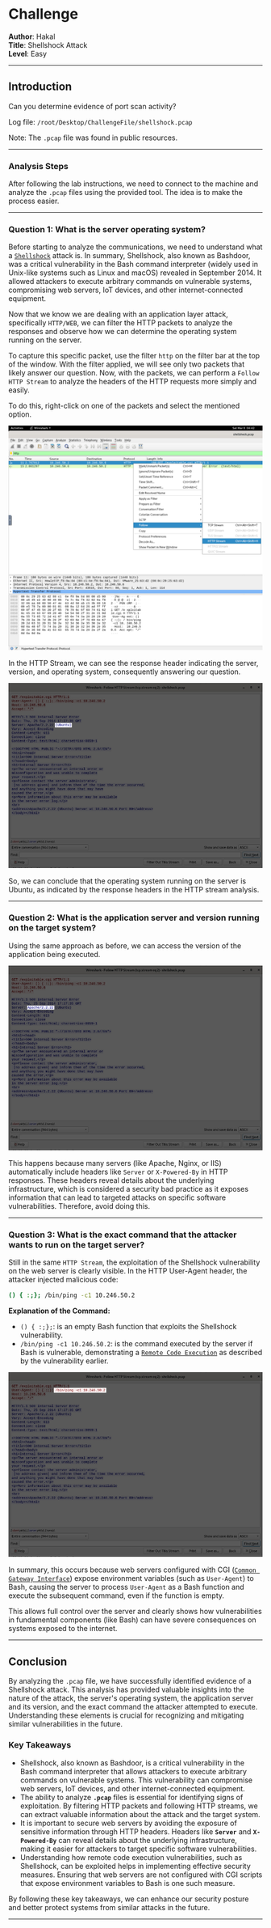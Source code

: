 # **Challenge**

**Author**: Hakal  
**Title**: Shellshock Attack  
**Level**: Easy

---

## Introduction

Can you determine evidence of port scan activity?

Log file: `/root/Desktop/ChallengeFile/shellshock.pcap`

Note: The `.pcap` file was found in public resources.

---

### Analysis Steps

After following the lab instructions, we need to connect to the machine and analyze the `.pcap` files using the provided tool. The idea is to make the process easier.

---

### Question 1: What is the server operating system?

Before starting to analyze the communications, we need to understand what a [`Shellshock`](https://en.wikipedia.org/wiki/Shellshock_(software_bug)) attack is. In summary, Shellshock, also known as Bashdoor, was a critical vulnerability in the Bash command interpreter (widely used in Unix-like systems such as Linux and macOS) revealed in September 2014. It allowed attackers to execute arbitrary commands on vulnerable systems, compromising web servers, IoT devices, and other internet-connected equipment.

Now that we know we are dealing with an application layer attack, specifically `HTTP/WEB`, we can filter the HTTP packets to analyze the responses and observe how we can determine the operating system running on the server.

To capture this specific packet, use the filter `http` on the filter bar at the top of the window. With the filter applied, we will see only two packets that likely answer our question. Now, with the packets, we can perform a `Follow HTTP Stream` to analyze the headers of the HTTP requests more simply and easily.

To do this, right-click on one of the packets and select the mentioned option.

![Following HTTP Stream](1.png)

In the HTTP Stream, we can see the response header indicating the server, version, and operating system, consequently answering our question.

![Operating System](2.png)

So, we can conclude that the operating system running on the server is Ubuntu, as indicated by the response headers in the HTTP stream analysis.

---

### Question 2: What is the application server and version running on the target system?

Using the same approach as before, we can access the version of the application being executed.

![Server Application](3.png)

This happens because many servers (like Apache, Nginx, or IIS) automatically include headers like `Server` or `X-Powered-By` in HTTP responses. These headers reveal details about the underlying infrastructure, which is considered a security bad practice as it exposes information that can lead to targeted attacks on specific software vulnerabilities. Therefore, avoid doing this.

---

### Question 3: What is the exact command that the attacker wants to run on the target server?

Still in the same `HTTP Stream`, the exploitation of the Shellshock vulnerability on the web server is clearly visible. In the HTTP User-Agent header, the attacker injected malicious code:

```bash
() { :;}; /bin/ping -c1 10.246.50.2
```

**Explanation of the Command:**

- `() { :;};`: is an empty Bash function that exploits the Shellshock vulnerability.
- `/bin/ping -c1 10.246.50.2`: is the command executed by the server if Bash is vulnerable, demonstrating a [`Remote Code Execution`](https://en.wikipedia.org/wiki/Arbitrary_code_execution) as described by the vulnerability earlier.

![Shellshock Attack](4.png)

In summary, this occurs because web servers configured with CGI ([`Common Gateway Interface`](https://en.wikipedia.org/wiki/Common_Gateway_Interface)) expose environment variables (such as `User-Agent`) to Bash, causing the server to process `User-Agent` as a Bash function and execute the subsequent command, even if the function is empty.

This allows full control over the server and clearly shows how vulnerabilities in fundamental components (like Bash) can have severe consequences on systems exposed to the internet.

---

## Conclusion

By analyzing the `.pcap` file, we have successfully identified evidence of a Shellshock attack. This analysis has provided valuable insights into the nature of the attack, the server's operating system, the application server and its version, and the exact command the attacker attempted to execute. Understanding these elements is crucial for recognizing and mitigating similar vulnerabilities in the future.

### Key Takeaways

- Shellshock, also known as Bashdoor, is a critical vulnerability in the Bash command interpreter that allows attackers to execute arbitrary commands on vulnerable systems. This vulnerability can compromise web servers, IoT devices, and other internet-connected equipment.
- The ability to analyze **`.pcap`** files is essential for identifying signs of exploitation. By filtering HTTP packets and following HTTP streams, we can extract valuable information about the attack and the target system.
- It is important to secure web servers by avoiding the exposure of sensitive information through HTTP headers. Headers like **`Server`** and **`X-Powered-By`** can reveal details about the underlying infrastructure, making it easier for attackers to target specific software vulnerabilities.
- Understanding how remote code execution vulnerabilities, such as Shellshock, can be exploited helps in implementing effective security measures. Ensuring that web servers are not configured with CGI scripts that expose environment variables to Bash is one such measure.

By following these key takeaways, we can enhance our security posture and better protect systems from similar attacks in the future.

---
